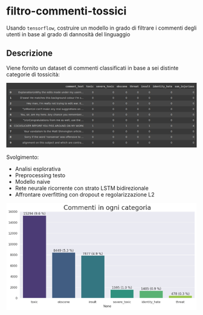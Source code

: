 # filtro-commenti-tossici
Usando `tensorflow`, costruire un modello in grado di filtrare i commenti degli utenti in base al grado di dannosità del linguaggio

## Descrizione
Viene fornito un dataset di commenti classificati in base a sei distinte categorie di tossicità:

![Primi 10 commenti](first10.png)

Svolgimento:
* Analisi esplorativa
* Preprocessing testo
* Modello naive
* Rete neurale ricorrente con strato LSTM bidirezionale
* Affrontare overfitting con dropout e regolarizzazione L2

![Categorie di commenti](categorie.png)

